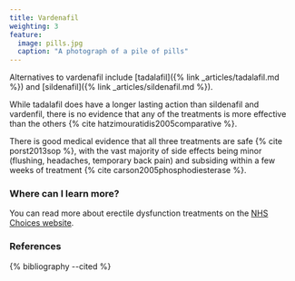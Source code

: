 ```yaml
---
title: Vardenafil
weighting: 3
feature:
  image: pills.jpg
  caption: "A photograph of a pile of pills"
---
```


Alternatives to vardenafil include [tadalafil]({% link _articles/tadalafil.md %}) and [sildenafil]({% link _articles/sildenafil.md %}).

While tadalafil does have a longer lasting action than sildenafil and vardenfil, there is no evidence that any of the treatments is more effective than the others {% cite hatzimouratidis2005comparative %}.

There is good medical evidence that all three treatments are safe {% cite porst2013sop %}, with the vast majority of side effects being minor (flushing, headaches, temporary back pain) and subsiding within a few weeks of treatment {% cite carson2005phosphodiesterase %}.

### Where can I learn more?

You can read more about erectile dysfunction treatments on the [NHS Choices website](http://www.nhs.uk/Conditions/Erectile-dysfunction/Pages/Treatment.aspx).

### References

{% bibliography --cited %}